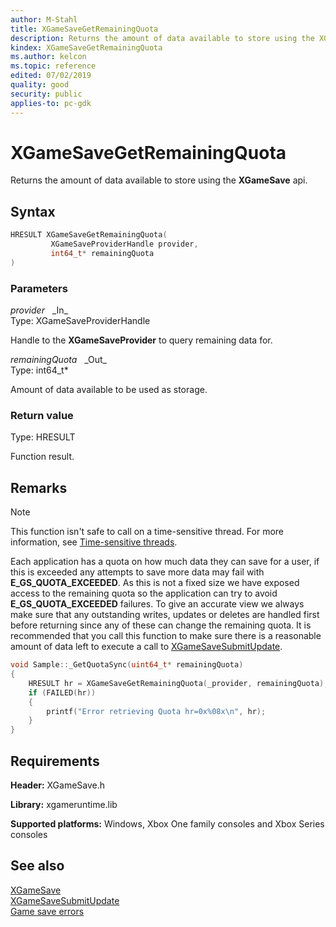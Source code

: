 ```yaml
---
author: M-Stahl
title: XGameSaveGetRemainingQuota
description: Returns the amount of data available to store using the XGameSave api.
kindex: XGameSaveGetRemainingQuota
ms.author: kelcon
ms.topic: reference
edited: 07/02/2019
quality: good
security: public
applies-to: pc-gdk
---
```


# XGameSaveGetRemainingQuota  

Returns the amount of data available to store using the **XGameSave** api.  

## Syntax  
  
```cpp
HRESULT XGameSaveGetRemainingQuota(  
         XGameSaveProviderHandle provider,  
         int64_t* remainingQuota  
)  
```  
  
### Parameters  
  
*provider* &nbsp;&nbsp;\_In\_  
Type: XGameSaveProviderHandle  

  
Handle to the **XGameSaveProvider** to query remaining data for.  


*remainingQuota* &nbsp;&nbsp;\_Out\_  
Type: int64_t*  

  
Amount of data available to be used as storage.  


  
### Return value
Type: HRESULT
  
Function result.  
  
## Remarks  
  > [!NOTE]
> This function isn't safe to call on a time-sensitive thread. For more information, see [Time-sensitive threads](../../../../system/overviews/time-sensitive-threads.md).  
  
Each application has a quota on how much data they can save for a user, if this is exceeded any attempts to save more data may fail with **E_GS_QUOTA_EXCEEDED**. As this is not a fixed size we have exposed access to the remaining quota so the application can try to avoid **E_GS_QUOTA_EXCEEDED** failures. To give an accurate view we always make sure that any outstanding writes, updates or deletes are handled first before returning since any of these can change the remaining quota. It is recommended that you call this function to make sure there is a reasonable amount of data left to execute a call to [XGameSaveSubmitUpdate](xgamesavesubmitupdate.md).
  
```cpp
void Sample::_GetQuotaSync(uint64_t* remainingQuota) 
{ 
    HRESULT hr = XGameSaveGetRemainingQuota(_provider, remainingQuota); 
    if (FAILED(hr)) 
    { 
        printf("Error retrieving Quota hr=0x%08x\n", hr); 
    } 
} 
```
  
## Requirements  
  
**Header:** XGameSave.h
  
**Library:** xgameruntime.lib  
  
**Supported platforms:** Windows, Xbox One family consoles and Xbox Series consoles  
  
## See also  
[XGameSave](../xgamesave_members.md)  
[XGameSaveSubmitUpdate](xgamesavesubmitupdate.md)  
[Game save errors](../../../../system/overviews/game-save/game-saves-errors.md)  